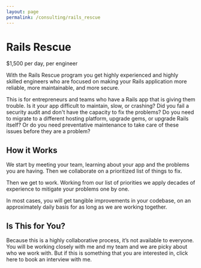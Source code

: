 ```yaml
---
layout: page
permalink: /consulting/rails_rescue
---
```


# Rails Rescue

$1,500 per day, per engineer

With the Rails Rescue program
you get
highly experienced and highly skilled engineers
who are focused
on making
your Rails application
more reliable,
more maintainable,
and more secure.

This is for entrepreneurs and teams
who have a Rails app
that is
giving them trouble.
Is it your app
difficult to maintain,
slow,
or crashing?
Did you fail a security audit
and don't have
the capacity
to fix the problems?
Do you need
to migrate
to a different hosting platform,
upgrade gems,
or upgrade Rails itself?
Or do you need
preventative maintenance
to take care
of these issues
before they are
a problem?

## How it Works

We start by meeting
your team,
learning about your app
and the problems
you are having.
Then we collaborate
on a prioritized list
of things
to fix.

Then we get to work.
Working from
our list of priorities
we apply decades
of experience
to mitigate your problems
one by one.

In most cases,
you will get tangible improvements
in your codebase,
on an approximately daily basis
for as long
as we are working together.

## Is This for You?

Because this is
a highly collaborative process,
it’s not available to everyone.
You will be working closely
with me and my team
and we are picky
about who
we work with.
But if
this is something
that you are
interested in,
click here
to book
an interview
with me.
